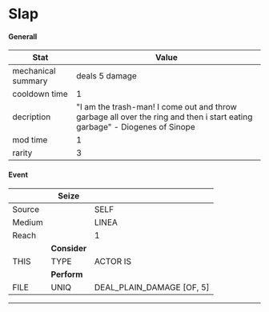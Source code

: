 

# **Slap**


#### **Generall**
| Stat | Value | 
|  --  |  --  | 
| mechanical summary | deals 5 damage | 
| cooldown time | 1 | 
| decription | "I am the trash-man! I come out and throw garbage all over the ring and then i start eating garbage" - Diogenes of Sinope | 
| mod time | 1 | 
| rarity | 3 | 



#### **Event**
|  | **Seize** |  | 
|  --  |  --  |  --  | 
| Source |  | SELF | 
| Medium |  | LINEA | 
| Reach |  | 1 | 
|  | **Consider** |  | 
| THIS | TYPE | ACTOR IS | 
|  | **Perform** |  | 
| FILE | UNIQ | DEAL_PLAIN_DAMAGE [OF, 5] | 

-----  

